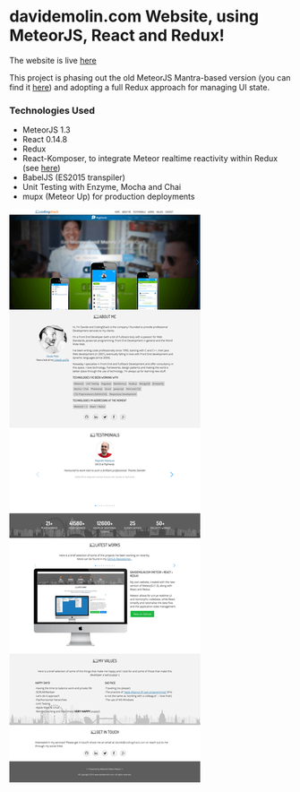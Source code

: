 davidemolin.com Website, using MeteorJS, React and Redux!
==========================================================================

The website is live [here](http://davidemolin.com)

This project is phasing out the old MeteorJS Mantra-based version (you can find it [here](https://github.com/dmolin/www.davidemolin.com-meteor-react)) and adopting a full Redux approach for managing UI state.


### Technologies Used ###

- MeteorJS 1.3
- React 0.14.8
- Redux
- React-Komposer, to integrate Meteor realtime reactivity within Redux (see [here](https://github.com/kadirahq/react-komposer))
- BabelJS (ES2015 transpiler)
- Unit Testing with Enzyme, Mocha and Chai
- mupx (Meteor Up) for production deployments

![ScreenShot](/README/davidemolin-screenshot.png?raw=true)

